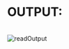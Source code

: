 # OUTPUT:
<br> ![readOutput](https://user-images.githubusercontent.com/68191677/126612996-7d2d9b44-36e6-4f59-8d74-1c70ccea766d.png)
<br/>
